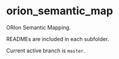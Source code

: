 # orion_semantic_map
ORIon Semantic Mapping.

READMEs are included in each subfolder.

Current active branch is `master`.

